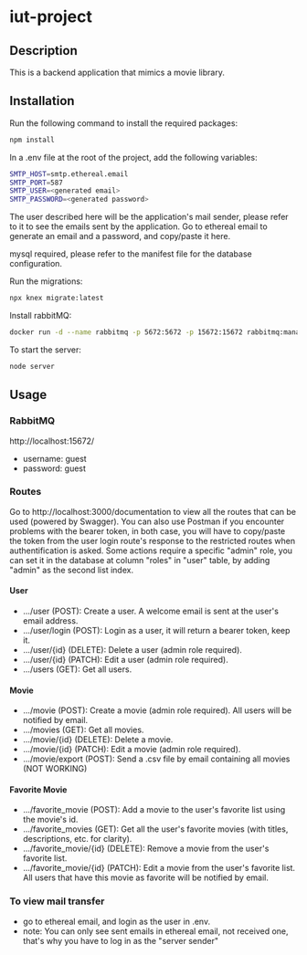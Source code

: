 # iut-project

## Description

This is a backend application that mimics a movie library.

## Installation

Run the following command to install the required packages:
```bash
npm install
```

In a .env file at the root of the project, add the following variables:
```bash
SMTP_HOST=smtp.ethereal.email
SMTP_PORT=587
SMTP_USER=<generated email>
SMTP_PASSWORD=<generated password>
```
The user described here will be the application's mail sender, please refer to it to see the emails sent by the application. Go to ethereal email to generate an email and a password, and copy/paste it here.

mysql required, please refer to the manifest file for the database configuration.

Run the migrations:
```bash
npx knex migrate:latest
```

Install rabbitMQ:
```bash
docker run -d --name rabbitmq -p 5672:5672 -p 15672:15672 rabbitmq:management
```

To start the server:
```bash
node server
```

## Usage

### RabbitMQ
http://localhost:15672/
- username: guest
- password: guest


### Routes

Go to http://localhost:3000/documentation to view all the routes that can be used (powered by Swagger).
You can also use Postman if you encounter problems with the bearer token, in both case, you will have to copy/paste the token from the user login route's response to the restricted routes when authentification is asked.
Some actions require a specific "admin" role, you can set it in the database at column "roles" in "user" table, by adding "admin" as the second list index.

#### User
- .../user (POST): Create a user. A welcome email is sent at the user's email address.
- .../user/login (POST): Login as a user, it will return a bearer token, keep it.
- .../user/{id} (DELETE): Delete a user (admin role required).
- .../user/{id} (PATCH): Edit a user (admin role required).
- .../users (GET): Get all users.

#### Movie
- .../movie (POST): Create a movie (admin role required). All users will be notified by email.
- .../movies (GET): Get all movies.
- .../movie/{id} (DELETE): Delete a movie.
- .../movie/{id} (PATCH): Edit a movie (admin role required).
- .../movie/export (POST): Send a .csv file by email containing all movies (NOT WORKING)

#### Favorite Movie
- .../favorite_movie (POST): Add a movie to the user's favorite list using the movie's id.
- .../favorite_movies (GET): Get all the user's favorite movies (with titles, descriptions, etc. for clarity).
- .../favorite_movie/{id} (DELETE): Remove a movie from the user's favorite list.
- .../favorite_movie/{id} (PATCH): Edit a movie from the user's favorite list. All users that have this movie as favorite will be notified by email.

### To view mail transfer
- go to ethereal email, and login as the user in .env.
- note: You can only see sent emails in ethereal email, not received one, that's why you have to log in as the "server sender"
